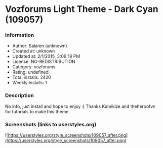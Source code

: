 # Vozforums Light Theme - Dark Cyan (109057)

### Information
- Author: Salaren (unknown)
- Created at: unknown
- Updated at: 2/1/2015, 3:09:19 PM
- License: NO-REDISTRIBUTION
- Category: vozforums
- Rating: undefined
- Total installs: 2420
- Weekly installs: 1


### Description
No info, just install and hope to enjoy :)
Thanks Kamikize and theheroofvn for tutorials to make this theme.


### Screenshots (links to userstyles.org)
![https://userstyles.org/style_screenshots/109057_after.png](https://userstyles.org/style_screenshots/109057_after.png)


